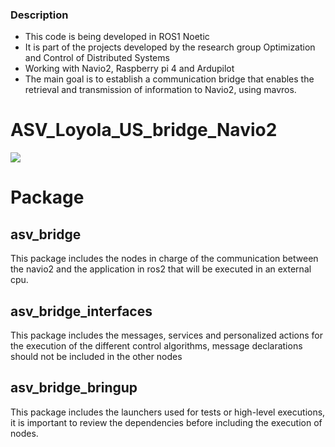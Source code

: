 ### Description

- This code is being developed in ROS1 Noetic
- It is part of the projects developed by the research group Optimization and Control of Distributed Systems
- Working with Navio2, Raspberry pi 4 and Ardupilot
- The main goal is to establish a communication bridge that enables the retrieval and transmission of information to Navio2, using mavros.

# ASV_Loyola_US_bridge_Navio2

![](https://www.uloyola.es/templates/v6/images/isologo_loyola_principal.svg)

# Package

## asv_bridge

This package includes the nodes in charge of the communication between the navio2 and the application in ros2 that will be executed in an external cpu.

## asv_bridge_interfaces

This package includes the messages, services and personalized actions for the execution of the different control algorithms, message declarations should not be included in the other nodes

## asv_bridge_bringup

This package includes the launchers used for tests or high-level executions, it is important to review the dependencies before including the execution of nodes.